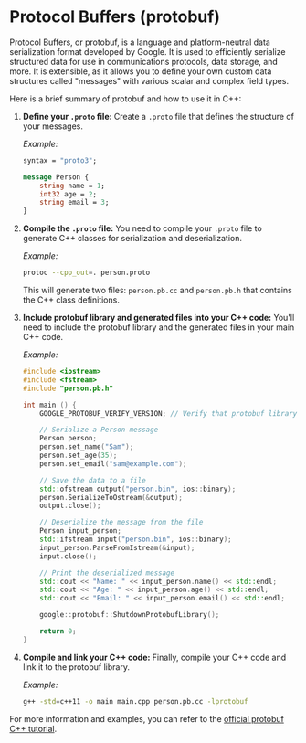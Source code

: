 # Protocol Buffers (protobuf)

Protocol Buffers, or protobuf, is a language and platform-neutral data serialization format developed by Google. It is used to efficiently serialize structured data for use in communications protocols, data storage, and more. It is extensible, as it allows you to define your own custom data structures called "messages" with various scalar and complex field types.

Here is a brief summary of protobuf and how to use it in C++:

1. **Define your `.proto` file:** Create a `.proto` file that defines the structure of your messages.

   *Example:*

   ```protobuf
   syntax = "proto3";
   
   message Person {
       string name = 1;
       int32 age = 2;
       string email = 3;
   }
   ```

2. **Compile the `.proto` file:** You need to compile your `.proto` file to generate C++ classes for serialization and deserialization.

   *Example:*

   ```sh
   protoc --cpp_out=. person.proto
   ```

   This will generate two files: `person.pb.cc` and `person.pb.h` that contains the C++ class definitions.

3. **Include protobuf library and generated files into your C++ code:** You'll need to include the protobuf library and the generated files in your main C++ code.

   *Example:*

   ```cpp
   #include <iostream>
   #include <fstream>
   #include "person.pb.h"

   int main () {
       GOOGLE_PROTOBUF_VERIFY_VERSION; // Verify that protobuf library headers match library version

       // Serialize a Person message
       Person person;
       person.set_name("Sam");
       person.set_age(35);
       person.set_email("sam@example.com");

       // Save the data to a file
       std::ofstream output("person.bin", ios::binary);
       person.SerializeToOstream(&output);
       output.close();

       // Deserialize the message from the file
       Person input_person;
       std::ifstream input("person.bin", ios::binary);
       input_person.ParseFromIstream(&input);
       input.close();

       // Print the deserialized message
       std::cout << "Name: " << input_person.name() << std::endl;
       std::cout << "Age: " << input_person.age() << std::endl;
       std::cout << "Email: " << input_person.email() << std::endl;

       google::protobuf::ShutdownProtobufLibrary();

       return 0;
   }
   ```

4. **Compile and link your C++ code:** Finally, compile your C++ code and link it to the protobuf library.

   *Example:*

   ```sh
   g++ -std=c++11 -o main main.cpp person.pb.cc -lprotobuf
   ```

For more information and examples, you can refer to the [official protobuf C++ tutorial](https://developers.google.com/protocol-buffers/docs/cpptutorial).